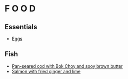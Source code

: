 # F O O D

## Essentials
* [Eggs](food/eggs)

## Fish
* [Pan-seared cod with Bok Choy and sooy brown butter](food/pan-seared-cod-with-bok-choy-and-soy-brown-butter)
* [Salmon with fried ginger and lime](food/salmon-with-fried-ginger-and-lime)

